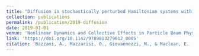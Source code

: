 ```yaml
---
title: "Diffusion in stochastically perturbed Hamiltonian systems with applications to the recent LHC dynamic aperture experiments"
collection: publications
permalink: /publication/2019-diffusion
date: 2019-01-01
venue: 'Nonlinear Dynamics and Collective Effects in Particle Beam Physics: Proceedings of the International Committee on Future Accelerators Arcidosso Italy 2017'
link: 'https://doi.org/10.1142/9789813279612_0005'
citation: 'Bazzani, A., Mazzarisi, O., Giovannozzi, M., & Maclean, E. (2019). Diffusion in stochastically perturbed Hamiltonian systems with applications to the recent LHC dynamic aperture experiments. In Nonlinear Dynamics and Collective Effects in Particle Beam Physics: Proceedings of the International Committee on Future Accelerators Arcidosso Italy 2017 (pp. 70-85).'
---
```

